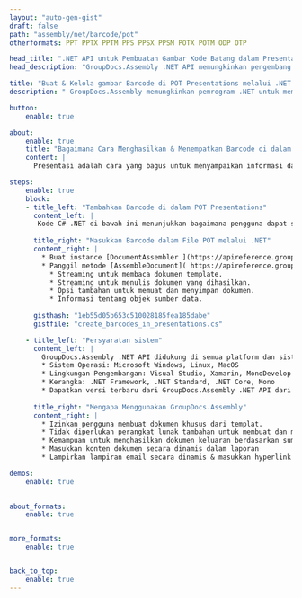 ```yaml
---
layout: "auto-gen-gist"
draft: false
path: "assembly/net/barcode/pot"
otherformats: PPT PPTX PPTM PPS PPSX PPSM POTX POTM ODP OTP 

head_title: ".NET API untuk Pembuatan Gambar Kode Batang dalam Presentasi POT"
head_description: "GroupDocs.Assembly .NET API memungkinkan pengembang untuk membuat & menyisipkan gambar Barcode di dalam dokumen Presentasi (PPT, PPTX, PPTM, PPS, PPSX, PPSM, POT & ODP)."

title: "Buat & Kelola gambar Barcode di POT Presentations melalui .NET API"
description: " GroupDocs.Assembly memungkinkan pemrogram .NET untuk membuat, memodifikasi & mengelola gambar Barcode secara dinamis di POT Presentations di dalam C#, ASP.NET & aplikasi .NET lainnya."

button:
    enable: true

about:
    enable: true
    title: "Bagaimana Cara Menghasilkan & Menempatkan Barcode di dalam Presentasi?"
    content: |
      Presentasi adalah cara yang bagus untuk menyampaikan informasi dari pembicara kepada audiens. Ini banyak digunakan oleh perusahaan, pebisnis, guru dan siswa karena lebih mudah dipahami daripada dokumen teks. Penggunaan barcode menjadi sangat umum untuk identifikasi di hampir setiap jenis bisnis. GroupDocs.Assembly .NET API memungkinkan untuk membuat dan menyisipkan gambar Barcode di dalam PowerPoint dan jenis presentasi lainnya seperti PPT, PPTX, PPTM, PPS, PPSX, PPSM, POT, POTX, POTM, ODP, dan banyak lagi. Ini memberikan dukungan untuk beberapa jenis barcode 1D & 2D yang umum digunakan. Ini juga sepenuhnya mendukung kustomisasi barcode dalam slide presentasi serta memungkinkan pengubahan ukuran gambar barcode, pengaturan warna depan dan belakang, perubahan font, meningkatkan penempatan teks barcode, pengaturan resolusi gambar barcode dan banyak lagi. 

steps:
    enable: true
    block:
    - title_left: "Tambahkan Barcode di dalam POT Presentations"
      content_left: |
       Kode C# .NET di bawah ini menunjukkan bagaimana pengguna dapat secara dinamis membuat gambar Barcode menggunakan simbologi yang didukung berbeda dan memasukkannya ke dalam slide presentasi Microsoft PowerPoint POT.
      
      title_right: "Masukkan Barcode dalam File POT melalui .NET"
      content_right: |
        * Buat instance [DocumentAssembler ](https://apireference.groupdocs.com/assembly/net/groupdocs.assembly/documentassembler) 
        * Panggil metode [AssembleDocument]( https://apireference.groupdocs.com/assembly/net/groupdocs.assembly.documentassembler/assembledocument/methods/1) dengan parameter berikut
          * Streaming untuk membaca dokumen template.
          * Streaming untuk menulis dokumen yang dihasilkan.
          * Opsi tambahan untuk memuat dan menyimpan dokumen.
          * Informasi tentang objek sumber data.
     
      gisthash: "1eb55d05b653c510028185fea185dabe"
      gistfile: "create_barcodes_in_presentations.cs"

    - title_left: "Persyaratan sistem"
      content_left: |
        GroupDocs.Assembly .NET API didukung di semua platform dan sistem operasi utama. Untuk panduan persyaratan sistem lengkap, silakan kunjungi [persyaratan sistem](https://docs.groupdocs.com/assembly/net/system-requirements/) Sebelum menjalankan kode di bawah, pastikan Anda telah menginstal prasyarat berikut di sistem:
        * Sistem Operasi: Microsoft Windows, Linux, MacOS
        * Lingkungan Pengembangan: Visual Studio, Xamarin, MonoDevelop dll
        * Kerangka: .NET Framework, .NET Standard, .NET Core, Mono
        * Dapatkan versi terbaru dari GroupDocs.Assembly .NET API dari [NuGet](https://www.nuget.org/packages/GroupDocs.Assembly/)
        
      title_right: "Mengapa Menggunakan GroupDocs.Assembly"
      content_right: |
        * Izinkan pengguna membuat dokumen khusus dari templat.
        * Tidak diperlukan perangkat lunak tambahan untuk membuat dan mengotomatisasi dokumen
        * Kemampuan untuk menghasilkan dokumen keluaran berdasarkan sumber data
        * Masukkan konten dokumen secara dinamis dalam laporan
        * Lampirkan lampiran email secara dinamis & masukkan hyperlink dalam laporan 

demos:
    enable: true
        

about_formats:
    enable: true


more_formats:
    enable: true


back_to_top:
    enable: true
---
```

